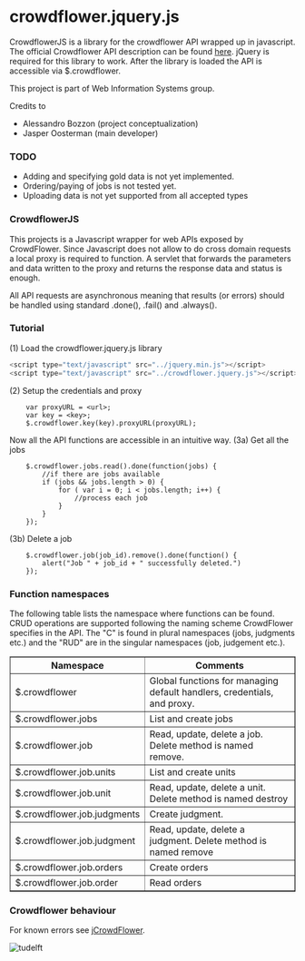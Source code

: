 crowdflower.jquery.js
=======
CrowdflowerJS is a library for the crowdflower API wrapped up in javascript. The official Crowdflower API description can be found [here](http://crowdflower.com/docs-api). jQuery is required for this library to work. After the library is loaded the API is accessible via $.crowdflower.

This project is part of Web Information Systems group.

Credits to

- Alessandro Bozzon (project conceptualization)
- Jasper Oosterman (main developer)

### TODO
- Adding and specifying gold data is not yet implemented.
- Ordering/paying of jobs is not tested yet.
- Uploading data is not yet supported from all accepted types

### CrowdflowerJS

This projects is a Javascript wrapper for web APIs exposed by CrowdFlower. Since Javascript does not allow to do cross domain requests a local proxy is required to function. A servlet that forwards the parameters and data written to the proxy and returns the response data and status is enough.

All API requests are asynchronous meaning that results (or errors) should be handled using standard .done(), .fail() and .always().

### Tutorial

(1) Load the crowdflower.jquery.js library

```javascript
<script type="text/javascript" src="../jquery.min.js"></script>
<script type="text/javascript" src="../crowdflower.jquery.js"></script>
```

(2) Setup the credentials and proxy
	
		var proxyURL = <url>;
		var key = <key>;
		$.crowdflower.key(key).proxyURL(proxyURL);
	
Now all the API functions are accessible in an intuitive way.
(3a) Get all the jobs 

		$.crowdflower.jobs.read().done(function(jobs) {
			//if there are jobs available
			if (jobs && jobs.length > 0) {
				for ( var i = 0; i < jobs.length; i++) {
					//process each job
				}
			}
		});

(3b) Delete a job

		$.crowdflower.job(job_id).remove().done(function() {
			alert("Job " + job_id + " successfully deleted.")
		});


### Function namespaces
The following table lists the namespace where functions can be found. CRUD operations are supported following the naming scheme CrowdFlower specifies in the API. The "C" is found in plural namespaces (jobs, judgments etc.) and the "RUD" are in the singular namespaces (job, judgement etc.).

<table border="1">
	<tr>
		<th>Namespace</th>
		<th>Comments</th>			
	<tr>
		<td>$.crowdflower</td>
		<td>Global functions for managing default handlers, credentials, and proxy.</td>
	</tr>
	<tr>
		<td>$.crowdflower.jobs</td>
		<td>List and create jobs</td>
	</tr>
	<tr>
		<td>$.crowdflower.job</td>
		<td>Read, update, delete a job. Delete method is named remove.</td>
	</tr>
	<tr>
		<td>$.crowdflower.job.units</td>
		<td>List and create units</td>
	</tr>
	<tr>
		<td>$.crowdflower.job.unit</td>
		<td>Read, update, delete a unit. Delete method is named destroy</td>
	</tr>
	<tr>
		<td>$.crowdflower.job.judgments</td>
		<td>Create judgment.</td>
	</tr>
	<tr>
		<td>$.crowdflower.job.judgment</td>
		<td>Read, update, delete a judgment. Delete method is named remove</td>
	</tr>
	<tr>
		<td>$.crowdflower.job.orders</td>
		<td>Create orders</td>
	</tr>
	<tr>
		<td>$.crowdflower.job.order</td>
		<td>Read orders</td>
	</tr>
</table>


### Crowdflower behaviour
For known errors see [jCrowdFlower](https://github.com/WISDelft/crowdery-crowdflower-java/blob/master/README.md#crowdflower-behaviour).

![tudelft](http://www.se.ewi.tudelft.nl/dmcd2011/images/TU-Delft_logo.gif)
